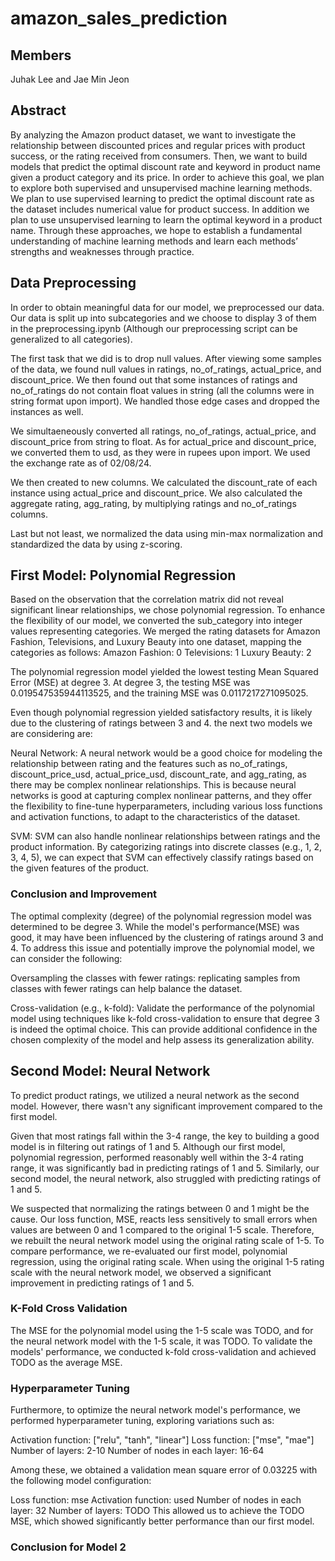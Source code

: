 # amazon_sales_prediction

## Members
Juhak Lee and Jae Min Jeon

## Abstract
By analyzing the Amazon product dataset, we want to investigate the relationship between discounted prices and regular prices with product success, or the rating received from consumers. Then, we want to build models that predict the optimal discount rate and keyword in product name given a product category and its price. In order to achieve this goal, we plan to explore both supervised and unsupervised machine learning methods. We plan to use supervised learning to predict the optimal discount rate as the dataset includes numerical value for product success. In addition we plan to use unsupervised learning to learn the optimal keyword in a product name. Through these approaches, we hope to establish a fundamental understanding of machine learning methods and learn each methods’ strengths and weaknesses through practice.

## Data Preprocessing
In order to obtain meaningful data for our model, we preprocessed our data. Our data is split up into subcategories and we choose to display 3 of them in the preprocessing.ipynb (Although our preprocessing script can be generalized to all categories). 

The first task that we did is to drop null values. After viewing some samples of the data, we found null values in ratings, no_of_ratings, actual_price, and discount_price. We then found out that some instances of ratings and no_of_ratings do not contain float values in string (all the columns were in string format upon import). We handled those edge cases and dropped the instances as well. 

We simultaeneously converted all ratings, no_of_ratings, actual_price, and discount_price from string to float. As for actual_price and discount_price, we converted them to usd, as they were in rupees upon import. We used the exchange rate as of 02/08/24.

We then created to new columns. We calculated the discount_rate of each instance using actual_price and discount_price. We also calculated the aggregate rating, agg_rating, by multiplying ratings and no_of_ratings columns. 

Last but not least, we normalized the data using min-max normalization and standardized the data by using z-scoring.


## First Model: Polynomial Regression

Based on the observation that the correlation matrix did not reveal significant linear relationships, we chose polynomial regression. 
To enhance the flexibility of our model, we converted the sub_category into integer values representing categories. We merged the rating datasets for Amazon Fashion, Televisions, and Luxury Beauty into one dataset, mapping the categories as follows:
Amazon Fashion: 0
Televisions: 1
Luxury Beauty: 2

The polynomial regression model yielded the lowest testing Mean Squared Error (MSE) at degree 3. 
At degree 3, the testing MSE was 0.019547535944113525, and the training MSE was 0.0117217271095025.

Even though polynomial regression yielded satisfactory results, it is likely due to the clustering of ratings between 3 and 4. the next two models we are considering are:

Neural Network: A neural network would be a good choice for modeling the relationship between rating and the features such as no_of_ratings, discount_price_usd, actual_price_usd, discount_rate, and agg_rating, as there may be complex nonlinear relationships. This is because neural networks is good at capturing complex nonlinear patterns, and they offer the flexibility to fine-tune hyperparameters, including various loss functions and activation functions, to adapt to the characteristics of the dataset.

SVM: SVM can also handle nonlinear relationships between ratings and the product information. By categorizing ratings into discrete classes (e.g., 1, 2, 3, 4, 5), we can expect that SVM can effectively classify ratings based on the given features of the product.

### Conclusion and Improvement

The optimal complexity (degree) of the polynomial regression model was determined to be degree 3. While the model's performance(MSE) was good, it may have been influenced by the clustering of ratings around 3 and 4. To address this issue and potentially improve the polynomial model, we can consider the following:

Oversampling the classes with fewer ratings: replicating samples from classes with fewer ratings can help balance the dataset.

Cross-validation (e.g., k-fold): Validate the performance of the polynomial model using techniques like k-fold cross-validation to ensure that degree 3 is indeed the optimal choice. This can provide additional confidence in the chosen complexity of the model and help assess its generalization ability.

## Second Model: Neural Network

To predict product ratings, we utilized a neural network as the second model. However, there wasn't any significant improvement compared to the first model.

Given that most ratings fall within the 3-4 range, the key to building a good model is in filtering out ratings of 1 and 5. Although our first model, polynomial regression, performed reasonably well within the 3-4 rating range, it was significantly bad in predicting ratings of 1 and 5. Similarly, our second model, the neural network, also struggled with predicting ratings of 1 and 5.

We suspected that normalizing the ratings between 0 and 1 might be the cause. Our loss function, MSE, reacts less sensitively to small errors when values are between 0 and 1 compared to the original 1-5 scale.
Therefore, we rebuilt the neural network model using the original rating scale of 1-5. To compare performance, we re-evaluated our first model, polynomial regression, using the original rating scale. When using the original 1-5 rating scale with the neural network model, we observed a significant improvement in predicting ratings of 1 and 5.

### K-Fold Cross Validation
The MSE for the polynomial model using the 1-5 scale was TODO, and for the neural network model with the 1-5 scale, it was TODO.
To validate the models' performance, we conducted k-fold cross-validation and achieved TODO as the average MSE.

### Hyperparameter Tuning
Furthermore, to optimize the neural network model's performance, we performed hyperparameter tuning, exploring variations such as:

Activation function: ["relu", "tanh", "linear"]
Loss function: ["mse", "mae"]
Number of layers: 2-10
Number of nodes in each layer: 16-64

Among these, we obtained a validation mean square error of 0.03225 with the following model configuration:

Loss function: mse
Activation function: used
Number of nodes in each layer: 32
Number of layers: TODO
This allowed us to achieve the TODO MSE, which showed significantly better performance than our first model.

### Conclusion for Model 2
